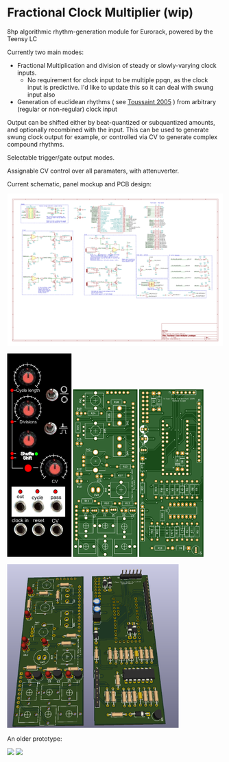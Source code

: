 # Fractional Clock Multiplier (wip)
8hp algorithmic rhythm-generation module for Eurorack, powered by the Teensy LC

Currently two main modes:
* Fractional Multiplication and division of steady or slowly-varying clock inputs.
  * No requirement for clock input to be multiple ppqn, as the clock input is predictive. I'd like to update this so it can deal with swung input also
* Generation of euclidean rhythms ( see [Toussaint 2005](http://cgm.cs.mcgill.ca/~godfried/publications/banff.pdf) ) from arbitrary (regular or non-regular) clock input 

Output can be shifted either by beat-quantized or subquantized amounts, and optionally recombined with the input. This can be used to generate swung clock output for example, or controlled via CV to generate complex compound rhythms. 

Selectable trigger/gate output modes. 

Assignable CV control over all paramaters, with attenuverter. 

Current schematic, panel mockup and PCB design:

<img src="https://github.com/TuskSE/Fractional-clock-multiplier/blob/master/Kicad%20schematic/Fractional%20clock%20divider%20PCB%202/Schematic.png" width="800" />

<img src="https://github.com/TuskSE/Fractional-clock-multiplier/blob/master/Panel%20mockup.png" width="150" /> <img src="https://github.com/TuskSE/Fractional-clock-multiplier/blob/master/Kicad%20schematic/Fractional%20clock%20divider%20PCB%202/topPCB.png" width="150" /> <img src="https://github.com/TuskSE/Fractional-clock-multiplier/blob/master/Kicad%20schematic/Fractional%20clock%20divider%20PCB%202/bottomPCB.png" width="150" /> 

<img src="https://github.com/TuskSE/Fractional-clock-multiplier/blob/master/Kicad%20schematic/Fractional%20clock%20divider%20PCB%202/render.png" width="400" />


An older prototype:

<img src="https://lh3.googleusercontent.com/F2FJkoGD_2Y6mUCA_72Tr9jKIQL8T51u-yPpXMLdA85AF7AUzsiI0R6vGA8PAkv26-s6BQ4YR2C6YWq7D_WIugwAtMuLFM5RAIA3TbphAoilKe7S2X2kTRAt2BslmQAuLZtmlxdI60x7pljAAfFQjpe4ux4xAhEyvlYldTjiMu7CKEfx0s5RLvJsloXXFzuWYh74JVn_ynYBdR5kknDmDOABy-btkMf6ygelY21k-5Sk13OeYi_4nqbalsbw_Kay20YbHjPqkHRQ4EJwRg-HghsKRhGDjyb66y0XgOmLnHMniq8GFPWXzc7Ou17aOJmmEo-iptwhYquIdqMTw5126-4uQ4JN-fbZk5uMNa9TVr03RODQvABWOTEXRQ_gDacrYwKTu132whdYeGTQyy62glm7S0VYDMBLstyA9ZoxIxASJSf1TfdZvlR_91Kjug58e2I4FfsrTAtsJv_XrMFEXS_7mEBVeCH8DtkX2JoZfap947LTTdUUM3774dLUCF0JQwhfHeQYcQB1SFDA_VuOWtunsMsptIcdduzY5Tzj0rUNz_ZlazPewN_-AXO6eQbNcRoDB-4Ui7olnvTiXXzi2Du11re9mQ5SKkCuvxOnhPKEgmTtcn4kvNJcX3Qh0wEJHBKgqk0u13XQsy_8YfT3gf7GZKwuK8Y=w1330-h998-no" width="400" /> 
<img src="https://lh3.googleusercontent.com/jPlmeRyYHMEHQya63Dx3hL95Jbysh51vPWjdv0qWgl-WZDnvFw_E7UjdrqJFGYYVarH7iVs4ytmAIt0LABBTMHH6kHqQVGqYLSZLEW5gPa8H3oHkbPxZTMx4I1T8MirXX7wVHkFoZWimfaWsqIIgXPTuIJBbMEjeAzE6sdcyDQqNuGQdyXbF5uvd4dFsKb_3YRW6z8pEORVFEjMzekyBIoWQ0fae7UkBQnq0ZUeUsCjOyUTfJT4XScNNX3XcO8POUDrKwBvbkCi99yS22Z2fRHsxLioD7h6N1Tmqi0g-oB0sq_DcU2eDUo2e5Gb--74-7LbpuXSUz5ogKjD6iEGw0YnRVUEzRduWnBp71nQx6NfPfPymkGFj7QnaaJ3NyCzc8BOMhg7e9cG51Zjv-tQhav2DePmTunMwQUr27Ihcj0yp49WF03-9ZvHfPJ3tDSSp0pwqf31c9F4NayC2lvPpkkiMVsOQTXKi6ljk3kYxlaiO2Fg_8TIDArlpTC2xMDEHu4DV2MgCgSRlWVBEi4ztONQhaF4s8LsXI4rtHVcNCxsFCfL-9D9fdosnfCruD826B8dtw0TuZPW_jOtZ0NKaQcxt5UMTQD7lKvYxRfEgLSBl8_rl6_8IortW-olTqhssQ1F4xKqM6MwXBvdBJUlQVd7ExVZlULE=w1330-h998-no" width="400" />
